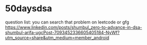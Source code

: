 # 50daysdsa
question list:
you can search that problem on leetcode or gfg
https://www.linkedin.com/posts/shumbul_zero-to-advance-in-dsa-shumbul-arifa-ugcPost-7093452336605405184-NyWf?utm_source=share&utm_medium=member_android